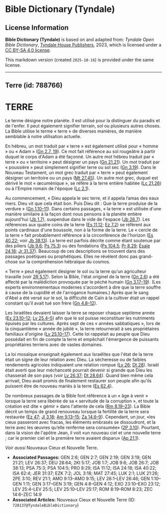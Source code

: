 # Bible Dictionary (Tyndale)

## License Information

**Bible Dictionary (Tyndale)** is based on and adapted from: _Tyndale Open Bible Dictionary_, [Tyndale House Publishers](https://tyndaleopenresources.com/), 2023, which is licensed under a [CC BY-SA 4.0 license](https://creativecommons.org/licenses/by-sa/4.0/legalcode.en).

This markdown version (created `2025-10-16`) is provided under the same license.



--------------------------------

## Terre (id: 788766)

TERRE
=====

Le terme désigne notre planète. Il est utilisé pour la distinguer du paradis et de l'enfer. Il peut également signifier terrain, sol ou plusieurs autres choses. La Bible utilise le terme « terre » de diverses manières, de manière semblable à notre utilisation actuelle.

En hébreu, un mot traduit par « terre » est également utilisé pour « homme » ou « Adam » ([Gn 2\.7, 19](https://ref.ly/Gen2:7)). Ce mot fait référence au sol rougeâtre à partir duquel le corps d'Adam a été façonné. Un autre mot hébreu traduit par « terre » ou « territoire » peut désigner un pays ([Gn 21\.21](https://ref.ly/Gen21:21)). Un mot traduit par « poussière » peut simplement signifier terre ou sol sec ([Gn 3\.19](https://ref.ly/Gen3:19)). Dans le Nouveau Testament, un mot grec traduit par « terre » peut également désigner un territoire ou un pays ([Mt 27\.45](https://ref.ly/Matt27:45)). Un autre mot grec, duquel est dérivé le mot « œcuménique », se réfère à la terre entière habitée ([Lc 21\.26](https://ref.ly/Luke21:26)) ou à l'Empire romain de l'époque ([Lc 2\.1](https://ref.ly/Luke2:1)).

Au commencement, « Dieu appela le sec terre, et il appela l’amas des eaux mers. Dieu vit que cela était bon. Puis Dieu dit : Que la terre produise de la verdure » ([Gn 1\.10–11](https://ref.ly/Gen1:10-Gen1:11)). Dans certains passages, « la terre » est utilisée d'une manière similaire à la façon dont nous pensons à la planète entière aujourd'hui ([Jb 1\.7](https://ref.ly/Job1:7)), suspendue dans le vide de l'espace ([Jb 26\.7](https://ref.ly/Job26:7)). Les références aux quatre coins de la terre ([Es 11\.12](https://ref.ly/Isa11:12); [Ez 7\.2](https://ref.ly/Ezek7:2)) se réfèrent aux points cardinaux d'une boussole, non à la forme de la terre. Le « cercle de la terre » fait probablement référence à la circonférence de l'horizon ([Es 40\.22](https://ref.ly/Isa40:22); voir [Jb 38\.13](https://ref.ly/Job38:13)). La terre est parfois décrite comme étant soutenue par des piliers ([Jb 9\.6](https://ref.ly/Job9:6); [Ps 75\.3](https://ref.ly/Ps75:3)) ou des fondations ([Ps 104\.5](https://ref.ly/Ps104:5); [Pr 8\.29](https://ref.ly/Prov8:29); [Ésaïe 24\.18](https://ref.ly/Isa24:18); [Jr 31\.37](https://ref.ly/Jer31:37)). Beaucoup de ces descriptions se trouvent dans des passages poétiques ou prophétiques. Elles ne révèlent donc pas grand\-chose sur la compréhension hébraïque du cosmos.

« Terre » peut également désigner le sol ou la terre qu'un agriculteur travaille (voir [2R 5\.17](https://ref.ly/2Kgs5:17)). Selon la Bible, l'état originel de la terre ([Gn 2\.6](https://ref.ly/Gen2:6)) a été affecté par la malédiction provoquée par le péché humain ([Gn 3\.17–19](https://ref.ly/Gen3:17-Gen3:19)). (Les experts environnementaux modernes s'accordent à dire que la terre souffre à cause de la cupidité et de l'arrogance humaines.) Après que le sang d'Abel a été versé sur le sol, la difficulté de Caïn à la cultiver était un rappel constant qu'il avait tué son frère ([Gn 4\.8–12](https://ref.ly/Gen4:8-Gen4:12)).

Les Israélites devaient laisser la terre se reposer chaque septième année ([Ex 23\.10–12](https://ref.ly/Exod23:10-Exod23:12); [Lv 25\.4–5](https://ref.ly/Lev25:4-Lev25:5)) afin que le sol puisse reconstituer les nutriments épuisés par les cultures. Après sept de ces « années sabbatiques », lors de la cinquantième « année de jubilé », la terre retournerait à ses propriétaires familiaux d'origine ([Lv 25\.10–17](https://ref.ly/Lev25:10-Lev25:17)). Cette loi rappelait au peuple que Dieu possédait en fin de compte la terre et empêchait l'émergence de puissants propriétaires terriens avec de vastes domaines.

La loi mosaïque enseignait également aux Israélites que l'état de la terre était un signe de leur relation avec Dieu. La sécheresse ou de faibles rendements agricoles indiquaient une relation rompue ([Lv 26](https://ref.ly/Lev26:1-Lev26:46); [Dt 28](https://ref.ly/Deut28:1-Deut28:68)). Israël était averti que leur méchanceté pourrait devenir si grande que Dieu les chasserait de son pays (voir [Lv 26\.37](https://ref.ly/Lev26:37); [Dt 28\.64](https://ref.ly/Deut28:64)). Quand bien même cela arrivait, Dieu avait promis de finalement restaurer son peuple afin qu'ils puissent être de nouveau mariés à la terre ([Es 62\.4](https://ref.ly/Isa62:4)).

De nombreux passages de la Bible font référence à un « âge à venir » lorsque la terre sera libérée de sa « servitude de la corruption », et toute la création est dite « gémir » dans l'attente de cela ([Rm 8\.19](https://ref.ly/Rom8:19-Rom8:23)[–](https://ref.ly/Zech14:6-Zech14:9)[23](https://ref.ly/Rom8:19-Rom8:23)). La Bible décrit un temps de grand renouveau lorsque la fertilité de la terre sera restaurée ([Ez 47](https://ref.ly/Ezek47:1-Ezek47:23); [Jl 3\.18](https://ref.ly/Joel3:18); [Am 9\.13](https://ref.ly/Amos9:13-Amos9:15)[–](https://ref.ly/Zech14:6-Zech14:9)[15](https://ref.ly/Amos9:13-Amos9:15); [Za 14\.6–9](https://ref.ly/Zech14:6-Zech14:9)). Cependant, un jour, «les cieux passeront avec fracas, les éléments embrasés se dissoudront, et la terre avec les œuvres qu’elle renferme sera consumée» ([2P 3\.10](https://ref.ly/2Pet3:10)). Pourtant, dans la vision de l'apôtre Jean, il voit «un nouveau ciel et une nouvelle terre ; car le premier ciel et la première terre avaient disparu» ([Ap 21\.1](https://ref.ly/Rev21:1)).

*Voir aussi* Nouveaux Cieux et Nouvelle Terre.

* **Associated Passages:** GEN 2:6; GEN 2:7; GEN 2:19; GEN 3:19; GEN 21:21; LEV 26:37; DEU 28:64; 2KI 5:17; JOB 1:7; JOB 9:6; JOB 26:7; JOB 38:13; PSA 75:3; PSA 104:5; PRO 8:29; ISA 11:12; ISA 24:18; ISA 40:22; ISA 62:4; JER 31:37; EZK 7:2; JOL 3:18; MAT 27:45; LUK 2:1; LUK 21:26; 2PE 3:10; REV 21:1; AMO 9:13–AMO 9:15; LEV 26:1–LEV 26:46; GEN 1:10–GEN 1:11; GEN 3:17–GEN 3:19; GEN 4:8–GEN 4:12; EXO 23:10–EXO 23:12; LEV 25:4–LEV 25:5; LEV 25:10–LEV 25:17; ROM 8:19–ROM 8:23; ZEC 14:6–ZEC 14:9
* **Associated Articles:** Nouveaux Cieux et Nouvelle Terre (ID: `728137@TyndaleBibleDictionary`)

